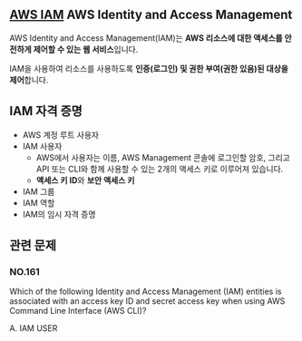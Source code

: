 ## [AWS IAM](https://docs.aws.amazon.com/ko_kr/IAM/latest/UserGuide/introduction.html) AWS Identity and Access Management

AWS Identity and Access Management(IAM)는 **AWS 리소스에 대한 액세스를 안전하게 제어할 수 있는 웹 서비스**입니다.

 IAM을 사용하여 리소스를 사용하도록 **인증(로그인) 및 권한 부여(권한 있음)된 대상을 제어**합니다.
 
 ## IAM 자격 증명

   * AWS 계정 루트 사용자
   * IAM 사용자
      * AWS에서 사용자는 이름, AWS Management 콘솔에 로그인할 암호, 그리고 API 또는 CLI와 함께 사용할 수 있는 2개의 액세스 키로 이루어져 있습니다. 
      * **액세스 키 ID**와 **보안 액세스 키**
   * IAM 그룹
   * IAM 역할
   * IAM의 임시 자격 증명

## 관련 문제

### NO.161 
Which of the following Identity and Access Management (IAM) entities is associated with an access key ID and secret access key when using AWS Command Line Interface (AWS CLI)?

A. IAM USER
